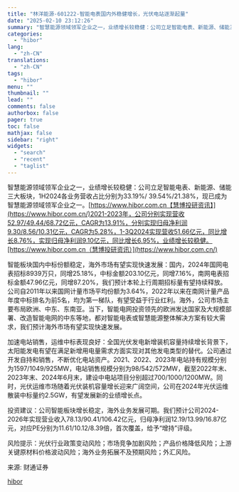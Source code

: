 ```yaml
---
title: "林洋能源-601222-智能电表国内外稳健增长，光伏电站逐渐起量"
date: "2025-02-10 23:12:26"
summary: "智慧能源领域领军企业之一，业绩增长较稳健：公司立足智能电表、新能源、储能三大板块，1H2024..."
categories:
  - "hibor"
lang:
  - "zh-CN"
translations:
  - "zh-CN"
tags:
  - "hibor"
menu: ""
thumbnail: ""
lead: ""
comments: false
authorbox: false
pager: true
toc: false
mathjax: false
sidebar: "right"
widgets:
  - "search"
  - "recent"
  - "taglist"
---
```


智慧能源领域领军企业之一，业绩增长较稳健：公司立足智能电表、新能源、储能三大板块，1H2024各业务营收占比分别为33.19%/ 39.54%/21.38%，现已成为智慧能源领域领军企业之一。[https://www.hibor.com.cn【慧博投研资讯】](https://www.hibor.com.cn/)2021-2023年，公司分别实现营收52.97/49.44/68.72亿元，CAGR为13.91%，分别实现归母净利润9.30/8.56/10.31亿元，CAGR为5.28%，1-3Q2024实现营收51.66亿元，同比增长8.76%，实现归母净利润9.10亿元，同比增长6.95%，业绩增长较稳健。[https://www.hibor.com.cn（慧博投研资讯）](https://www.hibor.com.cn/)

智能板块国内中标份额稳定，海外市场有望实现快速发展：国内，2024年国网电表招标8939万只，同增25.18%，中标金额203.10亿元，同增7.16%，南网电表招标金额47.96亿元，同增87.20%，我们预计本轮上行周期招标量有望持续释放。公司自2011年以来国网计量市场平均份额为3.64%，2022年以来在南网计量产品年度中标排名为前5名，均为第一梯队，有望受益于行业红利。海外，公司市场主要布局欧洲、中东、东南亚。当下，智能电网投资领先的欧洲发达国家及大规模部署、改造智能电网的中东等地，都对智能电表或智慧能源整体解决方案有较大需求，我们预计海外市场有望实现快速发展。

加速电站销售，运维中标表现良好：全国光伏发电新增装机容量持续增长背景下，太阳能发电有望在满足新增用电量需求方面实现对其他发电类型的替代。公司通过开发自持和销售，不断优化电站资产。2021、2022、2023年电站持有规模分别为1597/1049/925MW，电站销售规模分别为98/542/572MW，截至2022年末、2023年末、2024年6月末，建设中电站项目分别超过700/1000/1200MW。同时，光伏运维市场随着光伏装机容量增长迎来广阔空间，公司在2024年光伏运维散装中标量约2.5GW，有望发展新的业绩增长点。

投资建议：公司智能板块增长稳定，海外业务发展可期。我们预计公司2024-2026年实现营业收入78.13/90.41/106.42亿元，归母净利润12.19/13.99/16.87亿元，对应PE分别为11.61/10.12/8.39倍，首次覆盖，给予“增持”评级。

风险提示：光伏行业政策变动风险；市场竞争加剧风险；产品价格降低风险；上游关键原材料价格波动风险；海外业务拓展不及预期风险；外汇风险。

来源: 财通证券

[hibor](https://www.hibor.com.cn/data/0c7fe33cd18776ca7d653bf12b7eec0d.html)
